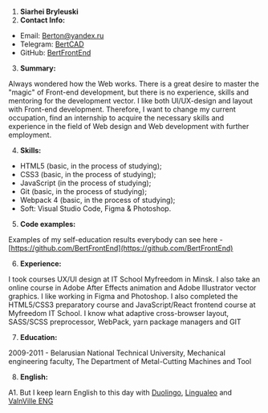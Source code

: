 1. **Siarhei Bryleuski**
2. **Contact Info:**

- Email: Berton@yandex.ru
- Telegram: [BertCAD](https://t.me/BertCAD)
- GitHub: [BertFrontEnd](https://github.com/BertFrontEnd)

3. **Summary:**

Always wondered how the Web works. There is a great desire to master the "magic" of Front-end development, but there is no experience, skills and mentoring for the development vector. I like both UI/UX-design and layout with Front-end development. Therefore, I want to change my current occupation, find an internship to acquire the necessary skills and experience in the field of Web design and Web development with further employment.

4. **Skills:**

- HTML5 (basic, in the process of studying);
- CSS3 (basic, in the process of studying);
- JavaScript (in the process of studying);
- Git (basic, in the process of studying);
- Webpack 4 (basic, in the process of studying);
- Soft: Visual Studio Code, Figma & Photoshop.

5. **Code examples:**

Examples of my self-education results everybody can see here - [https://github.com/BertFrontEnd](https://github.com/BertFrontEnd)

6. **Experience:**

I took courses UX/UI design at IT School Myfreedom in Minsk. I also take an online course in Adobe After Effects animation and Adobe Illustrator vector graphics. I like working in Figma and Photoshop. I also completed the HTML5/CSS3 preparatory course and JavaScript/React frontend course at Myfreedom IT School. I know what adaptive cross-browser layout, SASS/SCSS preprocessor, WebPack, yarn package managers and GIT

7. **Education:**

2009-2011 - Belarusian National Technical University, Mechanical engineering faculty, The Department of Metal-Cutting Machines and Tool

8. **English:**

A1. But I keep learn English to this day with [Duolingo](https://ru.duolingo.com/learn), [Lingualeo](https://lingualeo.com/ru/dashboard) and [ValnVille ENG](https://www.youtube.com/channel/UC_gnm9DsRFalWy5WZBkYRXg)
